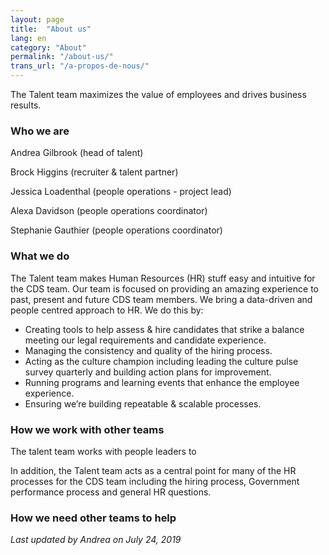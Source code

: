 ```yaml
---
layout: page
title:  "About us"
lang: en
category: "About"
permalink: "/about-us/"
trans_url: "/a-propos-de-nous/"
---
```

The Talent team maximizes the value of employees and drives business results.

### Who we are

Andrea Gilbrook (head of talent)

Brock Higgins (recruiter & talent partner)

Jessica Loadenthal (people operations - project lead)

Alexa Davidson (people operations coordinator) 

Stephanie Gauthier (people operations coordinator)

### What we do

The Talent team makes Human Resources (HR) stuff easy and intuitive for the CDS team. Our team is focused on providing an amazing experience to past, present and future CDS team members. We bring a data-driven and people centred approach to HR. We do this by:

- Creating tools to help assess & hire candidates that strike a balance meeting our legal requirements and candidate experience. 
- Managing the consistency and quality of the hiring process.
- Acting as the culture champion including leading the culture pulse survey quarterly and building action plans for improvement.
- Running programs and learning events that enhance the employee experience.
- Ensuring we’re building repeatable & scalable processes. 

### How we work with other teams

The talent team works with people leaders to 

In addition, the Talent team acts as a central point for many of the HR processes for the CDS team including the hiring process, Government performance process and general HR questions.


### How we need other teams to help




 *Last updated by Andrea on July 24, 2019*
